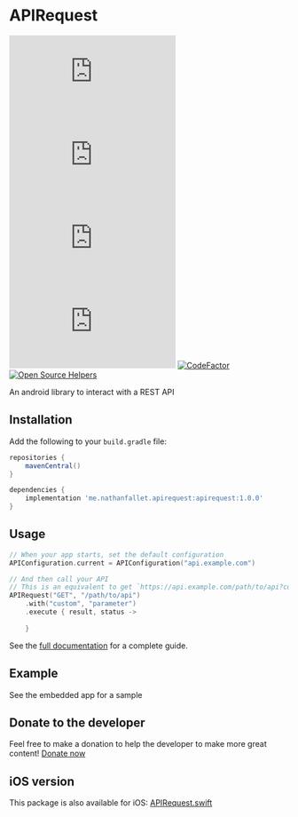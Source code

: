 # APIRequest

[![License](https://img.shields.io/github/license/GroupeMINASTE/APIRequest.java)](LICENSE)
[![Issues](https://img.shields.io/github/issues/GroupeMINASTE/APIRequest.java)]()
[![Pull Requests](https://img.shields.io/github/issues-pr/GroupeMINASTE/APIRequest.java)]()
[![Code Size](https://img.shields.io/github/languages/code-size/GroupeMINASTE/APIRequest.java)]()
[![CodeFactor](https://www.codefactor.io/repository/github/groupeminaste/apirequest.java/badge)](https://www.codefactor.io/repository/github/groupeminaste/apirequest.java)
[![Open Source Helpers](https://www.codetriage.com/groupeminaste/apirequest.java/badges/users.svg)](https://www.codetriage.com/groupeminaste/apirequest.java)

An android library to interact with a REST API

## Installation

Add the following to your `build.gradle` file:

```groovy
repositories {
    mavenCentral()
}

dependencies {
    implementation 'me.nathanfallet.apirequest:apirequest:1.0.0'
}
```

## Usage

```kotlin
// When your app starts, set the default configuration
APIConfiguration.current = APIConfiguration("api.example.com")

// And then call your API
// This is an equivalent to get `https://api.example.com/path/to/api?custom=parameter` and parse the response from JSON
APIRequest("GET", "/path/to/api")
    .with("custom", "parameter")
    .execute { result, status ->
        
    }
```

See the [full documentation](documentation.md) for a complete guide.

## Example

See the embedded app for a sample

## Donate to the developer

Feel free to make a donation to help the developer to make more great content! [Donate now](https://paypal.me/NathanFallet)

## iOS version

This package is also available for iOS: [APIRequest.swift](https://github.com/GroupeMINASTE/APIRequest.swift)
